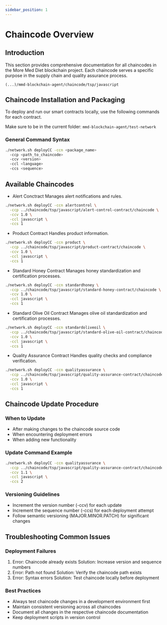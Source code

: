 ```yaml
---
sidebar_position: 1
---
```


# Chaincode Overview

## Introduction

This section provides comprehensive documentation for all chaincodes in the More Med Diet blockchain project. Each chaincode serves a specific purpose in the supply chain and quality assurance process.

`(...)/mmd-blockchain-agent/chaincode/tsp/javascript`

## Chaincode Installation and Packaging

To deploy and run our smart contracts locally, use the following commands for each contract.

Make sure to be in the current folder: `mmd-blockchain-agent/test-network`

### General Command Syntax
```bash
./network.sh deployCC -ccn <package_name> 
  -ccp <path_to_chaincode> 
  -ccv <version> 
  -ccl <language>
  -ccs <sequence>
```

## Available Chaincodes

- Alert Conctract
Manages alert notifications and rules.

```bash
./network.sh deployCC -ccn alertcontrol \
  -ccp ../chaincode/tsp/javascript/alert-control-contract/chaincode \
  -ccv 1.0 \
  -ccl javascript \
  -ccs 1
```

- Product Contract
Handles product information.


```bash
./network.sh deployCC -ccn product \
  -ccp ../chaincode/tsp/javascript/product-contract/chaincode \
  -ccv 1.0 \
  -ccl javascript \
  -ccs 1
```

- Standard Honey Contract
Manages honey standardization and certification processes.


```bash
./network.sh deployCC -ccn standardhoney \
  -ccp ../chaincode/tsp/javascript/standard-honey-contract/chaincode \
  -ccv 1.0 \
  -ccl javascript \
  -ccs 1
```

- Standard Olive Oil Contract
Manages olive oil standardization and certification processes.

```bash
./network.sh deployCC -ccn standardoliveoil \
  -ccp ../chaincode/tsp/javascript/standard-olive-oil-contract/chaincode \
  -ccv 1.0 \
  -ccl javascript \
  -ccs 1
```

- Quality Assurance Contract
Handles quality checks and compliance verification.

```bash
./network.sh deployCC -ccn qualityassurance \
  -ccp ../chaincode/tsp/javascript/quality-assurance-contract/chaincode \
  -ccv 1.0 \
  -ccl javascript \
  -ccs 1
```

## Chaincode Update Procedure

### When to Update
- After making changes to the chaincode source code
- When encountering deployment errors
- When adding new functionality

### Update Command Example
```bash
./network.sh deployCC -ccn qualityassurance \
  -ccp ../chaincode/tsp/javascript/quality-assurance-contract/chaincode \
  -ccv 1.1 \
  -ccl javascript \
  -ccs 2
```
### Versioning Guidelines
- Increment the version number (-ccv) for each update
- Increment the sequence number (-ccs) for each deployment attempt
- Follow semantic versioning (MAJOR.MINOR.PATCH) for significant changes

## Troubleshooting Common Issues
### Deployment Failures
1. Error: Chaincode already exists
Solution: Increase version and sequence numbers
2. Error: Path not found
Solution: Verify the chaincode path exists
3. Error: Syntax errors
Solution: Test chaincode locally before deployment

### Best Practices
- Always test chaincode changes in a development environment first
- Maintain consistent versioning across all chaincodes
- Document all changes in the respective chaincode documentation
- Keep deployment scripts in version control